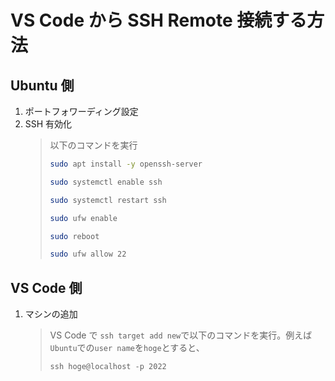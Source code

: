 # VS Code から SSH Remote 接続する方法

## Ubuntu 側

1. ポートフォワーディング設定
2. SSH 有効化
   > 以下のコマンドを実行
   > ```bash
   > sudo apt install -y openssh-server
   >
   > sudo systemctl enable ssh
   >
   > sudo systemctl restart ssh
   >
   > sudo ufw enable
   >
   > sudo reboot
   >
   > sudo ufw allow 22
   > ```

## VS Code 側

1. マシンの追加
   > VS Code で `ssh target add new`で以下のコマンドを実行。例えば`Ubuntu`での`user name`を`hoge`とすると、
   >
   > `ssh hoge@localhost -p 2022`
